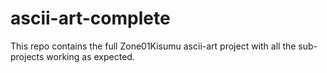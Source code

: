 # ascii-art-complete
This repo contains the full Zone01Kisumu ascii-art project with all the sub-projects working as expected.
